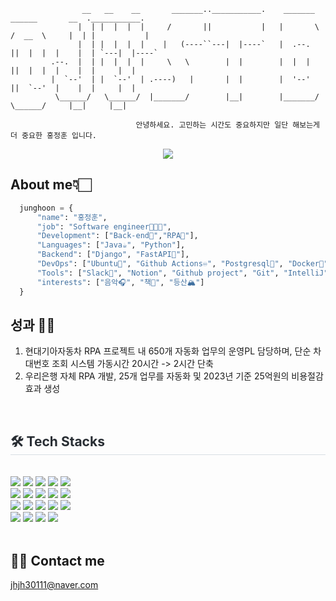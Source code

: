 

                    __   __    __       _______..___________.    _______    ______       __  .___________.
                   |  | |  |  |  |     /       ||           |   |       \  /  __  \     |  | |           |
                   |  | |  |  |  |    |   (----``---|  |----`   |  .--.  ||  |  |  |    |  | `---|  |----`
             .--.  |  | |  |  |  |     \   \        |  |        |  |  |  ||  |  |  |    |  |     |  |     
             |  `--'  | |  `--'  | .----)   |       |  |        |  '--'  ||  `--'  |    |  |     |  |     
              \______/   \______/  |_______/        |__|        |_______/  \______/     |__|     |__|    
                             
                                안녕하세요. 고민하는 시간도 중요하지만 일단 해보는게 더 중요한 홍정훈 입니다.

<p align="center">
  <a href="https://hongjunghoon.com" target="_blank">
    <img src="https://img.shields.io/badge/TechBlog-F7DF1E?style=for-the-badge&&logoColor=white">
  </a>
</p>

<h2>About me👇🏻</h2> 

```python
  junghoon = {
      "name": "홍정훈",
      "job": "Software engineer🧑🏽‍💻",
      "Development": ["Back-end🔭","RPA🤖"],
      "Languages": ["Java☕", "Python"],
      "Backend": ["Django", "FastAPI🛵"],
      "DevOps": ["Ubuntu🐺", "Github Actions♾️", "Postgresql🐘", "Docker🐋", "AWS Lightsail☁️"],
      "Tools": ["Slack📑", "Notion", "Github project", "Git", "IntelliJ", "UIPath"],
      "interests": ["음악🎧", "책📖", "등산🏔️"]
  }
```

## 성과 👏🏻
1. 현대기아자동차 RPA 프로젝트 내 650개 자동화 업무의 운영PL 담당하며, 단순 차대번호 조회 시스템 가동시간 20시간 -> 2시간 단축
2. 우리은행 자체 RPA 개발, 25개 업무를 자동화 및 2023년 기준 25억원의 비용절감 효과 생성
<br>

<div style="text-align: left;">
    <h2 style="border-bottom: 1px solid #d8dee4; color: #282d33;"> 🛠️ Tech Stacks </h2> <br> 
    <div style="margin: ; text-align: left;" "text-align: left;"> <img src="https://img.shields.io/badge/Amazon AWS-232F3E?style=flat&logo=Amazon AWS&logoColor=white">
          <img src="https://img.shields.io/badge/Django-092E20?style=flat&logo=Django&logoColor=white">
          <img src="https://img.shields.io/badge/Discord-5865F2?style=flat&logo=Discord&logoColor=white">
          <img src="https://img.shields.io/badge/Docker-2496ED?style=flat&logo=Docker&logoColor=white">
          <img src="https://img.shields.io/badge/Firebase-FFCA28?style=flat&logo=Firebase&logoColor=white">
          <br/><img src="https://img.shields.io/badge/GitHub Pages-222222?style=flat&logo=GitHub Pages&logoColor=white">
          <img src="https://img.shields.io/badge/Git-F05032?style=flat&logo=Git&logoColor=white">
          <img src="https://img.shields.io/badge/Github-181717?style=flat&logo=Github&logoColor=white">
          <img src="https://img.shields.io/badge/HTML5-E34F26?style=flat&logo=HTML5&logoColor=white">
          <img src="https://img.shields.io/badge/IOS-000000?style=flat&logo=IOS&logoColor=white">
          <br/><img src="https://img.shields.io/badge/Java-007396?style=flat&logo=Java&logoColor=white">
          <img src="https://img.shields.io/badge/Linux-FCC624?style=flat&logo=Linux&logoColor=white">
          <img src="https://img.shields.io/badge/MongoDB-47A248?style=flat&logo=MongoDB&logoColor=white">
          <img src="https://img.shields.io/badge/MySQL-4479A1?style=flat&logo=MySQL&logoColor=white">
          <img src="https://img.shields.io/badge/Python-3776AB?style=flat&logo=Python&logoColor=white">
          <br/><img src="https://img.shields.io/badge/Selenium-43B02A?style=flat&logo=Selenium&logoColor=white">
          <img src="https://img.shields.io/badge/Slack-4A154B?style=flat&logo=Slack&logoColor=white">
          <img src="https://img.shields.io/badge/Spring-6DB33F?style=flat&logo=Spring&logoColor=white">
          <img src="https://img.shields.io/badge/Swift-F05138?style=flat&logo=Swift&logoColor=white">
          </div>
    </div>

<br>

## 🧑‍💻 Contact me
[jhjh30111@naver.com](mailto:jhjh30111@naver.com)




<!--
**besthong/besthong** is a ✨ _special_ ✨ repository because its `README.md` (this file) appears on your GitHub profile.

Here are some ideas to get you started:

- 🔭 I’m currently working on ...
- 🌱 I’m currently learning ...
- 👯 I’m looking to collaborate on ...
- 🤔 I’m looking for help with ...
- 💬 Ask me about ...
- 📫 How to reach me: ...
- 😄 Pronouns: ...
- ⚡ Fun fact: ...
-->
